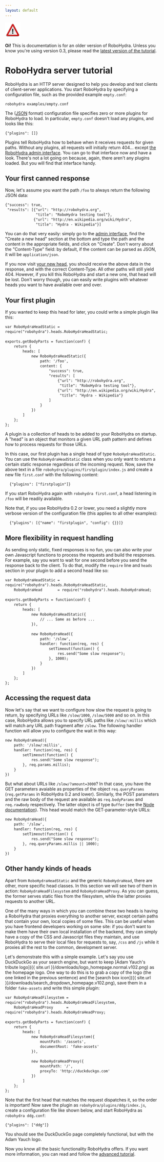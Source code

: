 ```yaml
---
layout: default
---
```

<div class="message warning">
  <img src="/static/img/dialog-warning.png"/>

  <strong>Oi!</strong> This is documentation is for an older version
  of RoboHydra. Unless you know you're using version 0.3, please read
  the <a href="../../tutorial">latest version of the tutorial</a>.
</div>

RoboHydra server tutorial
=========================

RoboHydra is an HTTP server designed to help you develop and test clients
of client-server applications. You start RoboHydra by specifying a
configuration file, such as the provided example `empty.conf`:

    robohydra examples/empty.conf

The ([JSON](http://en.wikipedia.org/wiki/Json) format) configuration
file specifies zero or more plugins for RoboHydra to load. In particular,
`empty.conf` doesn't load any plugins, and looks like this:

    {"plugins": []}

Plugins tell RoboHydra how to behave when it receives requests for
given paths. Without any plugins, all requests will initially return
404... except [the RoboHydra admin
interface](http://localhost:3000/robohydra-admin).  You can go to that
interface now and have a look. There's not a lot going on because,
again, there aren't any plugins loaded. But you will find that
interface handy.

Your first canned response
--------------------------

Now, let's assume you want the path `/foo` to always return the
following JSON data:

    {"success": true,
     "results": [{"url": "http://robohydra.org",
                  "title": "RoboHydra testing tool"},
                 {"url": "http://en.wikipedia.org/wiki/Hydra",
                  "title": "Hydra - Wikipedia"}]

You can do that very easily: simply go to the [admin
interface](http://localhost:3000/robohydra-admin), find the "Create a
new head" section at the bottom and type the path and the content in
the appropriate fields, and click on "Create". Don't worry about the
"Content-Type" field: by default, if the content can be parsed as
JSON, it will be `application/json`.

If you now visit [your new head](http://localhost:3000/foo), you
should receive the above data in the response, and with the correct
Content-Type. All other paths will still yield 404. However, if you
kill this RoboHydra and start a new one, that head will be lost. Don't
worry though, you can easily write plugins with whatever heads you
want to have available over and over.


Your first plugin
-----------------

If you wanted to keep this head for later, you could write a simple
plugin like this:

    var RoboHydraHeadStatic = require("robohydra").heads.RoboHydraHeadStatic;
    
    exports.getBodyParts = function(conf) {
        return {
            heads: [
                new RoboHydraHeadStatic({
                    path: '/foo',
                    content: {
                        "success": true,
                        "results": [
                            {"url": "http://robohydra.org",
                             "title": "RoboHydra testing tool"},
                            {"url": "http://en.wikipedia.org/wiki/Hydra",
                             "title": "Hydra - Wikipedia"}
                        ]
                    }
                })
            ]
        };
    };

A plugin is a collection of heads to be added to your RoboHydra on
startup. A "head" is an object that monitors a given URL path pattern
and defines how to process requests for those URLs.

In this case, our first plugin has a single head of type
`RoboHydraHeadStatic`. You can use the `RoboHydraHeadStatic` class
when you only want to return a certain static response regardless of
the incoming request. Now, save the above text in a file
`robohydra/plugins/firstplugin/index.js` and create a new file
`first.conf` with the following content:

      {"plugins": ["firstplugin"]}

If you start RoboHydra again with `robohydra first.conf`, a head
listening in `/foo` will be readily available.

Note that, if you use RoboHydra 0.2 or lower, you need a slightly more
verbose version of the configuration file (this applies to all other
examples):

      {"plugins": [{"name": "firstplugin", "config": {}}]}


More flexibility in request handling
------------------------------------

As sending only static, fixed responses is no fun, you can also write
your own Javascript functions to process the requests and build the
responses. For example, say you want to wait for one second before you
send the response back to the client. To do that, modify the `require`
line and `heads` section in your plugin to add a second head like so:

    var RoboHydraHeadStatic = require("robohydra").heads.RoboHydraHeadStatic,
        RoboHydraHead       = require("robohydra").heads.RoboHydraHead;
    
    exports.getBodyParts = function(conf) {
        return {
            heads: [
                new RoboHydraHeadStatic({
                    // ... Same as before ...
                }),
    
                new RoboHydraHead({
                    path: '/slow',
                    handler: function(req, res) {
                        setTimeout(function() {
                            res.send("Some slow response");
                        }, 1000);
                    }
                })
            ]
        };
    };


Accessing the request data
--------------------------

Now let's say that we want to configure how slow the request is going
to return, by specifying URLs like `/slow/1000`, `/slow/5000` and so
on. In this case, RoboHydra allows you to specify URL paths like
`/slow/:millis` which will match any URL path fragment after
`/slow`. The following handler function will allow you to configure
the wait in this way:

    new RoboHydraHead({
        path: '/slow/:millis',
        handler: function(req, res) {
            setTimeout(function() {
                res.send("Some slow response");
            }, req.params.millis);
        }
    })

But what about URLs like `/slow/?amount=3000`? In that case, you have
the GET parameters avaiable as properties of the object
`req.queryParams` (`req.getParams` in RoboHydra 0.2 and
lower). Similarly, the POST parameters and the raw body of the request
are available as `req.bodyParams` and `req.rawBody` respectively. The
latter object is of type `Buffer` (see the [Node
documentation](http://nodejs.org/docs/latest/api/buffer.html)). This
head would match the GET-parameter-style URLs:

    new RoboHydraHead({
        path: '/slow',
        handler: function(req, res) {
            setTimeout(function() {
                res.send("Some slow response");
            }, req.queryParams.millis || 1000);
        }
    })


Other handy kinds of heads
--------------------------

Apart from `RoboHydraHeadStatic` and the generic `RoboHydraHead`,
there are other, more specific head classes. In this section we will
see two of them in action: `RoboHydraHeadFilesystem` and
`RoboHydraHeadProxy`. As you can guess, the former serves static files
from the filesystem, while the latter proxies requests to another URL.

One of the many ways in which you can combine these two heads is
having a RoboHydra that proxies everything to another server, except
certain paths that contain your own, local copies of some files. This
can be useful when you have frontend developers working on some site:
if you don't want to make them have their own local installation of
the backend, they can simply have a copy of the CSS and Javascript
files they maintain, and use RoboHydra to serve their local files for
requests to, say, `/css` and `/js` while it proxies all the rest to
the common, development server.

Let's demonstrate this with a simple example. Let's say you use
DuckDuckGo as your search engine, but want to keep [Adam Yauch's
tribute logo]({{ site.url }}/downloads/logo_homepage.normal.v102.png)
as the homepage logo. One way to do this is to grab a copy of the logo
(the one linked in the previous sentence) and the [search box
icon]({{ site.url }}/downloads/search_dropdown_homepage.v102.png),
save them in a folder `fake-assets` and write this simple plugin:

    var RoboHydraHeadFilesystem = require("robohydra").heads.RoboHydraHeadFilesystem,
        RoboHydraHeadProxy      = require("robohydra").heads.RoboHydraHeadProxy;
    
    exports.getBodyParts = function(conf) {
        return {
            heads: [
                new RoboHydraHeadFilesystem({
                    mountPath: '/assets',
                    documentRoot: 'fake-assets'
                }),
    
                new RoboHydraHeadProxy({
                    mountPath: '/',
                    proxyTo: 'http://duckduckgo.com'
                })
            ]
        };
    };

Note that the first head that matches the request dispatches it, so
the order is important! Now save the plugin as
`robohydra/plugins/ddg/index.js`, create a configuration file like
shown below, and start RoboHydra as `robohydra ddg.conf`:

    {"plugins": ["ddg"]}

You should see the DuckDuckGo page completely functional, but with the
Adam Yauch logo.

Now you know all the basic functionality RoboHydra offers. If you want
more information, you can read and follow the <a
href="advanced/">advanced tutorial</a>.
